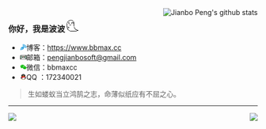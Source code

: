 <img align="right" src="https://github-readme-stats.vercel.app/api?username=pengjianbo&show_icons=true&include_all_commits=true" alt="Jianbo Peng's github stats" />

### 你好，我是波波 ![](assets/ghost1.png)

- <img src="assets/blog.png" style="zoom:80%;" />博客：https://www.bbmax.cc
- <img src="assets/email.png" style="zoom:80%;" />邮箱：pengjianbosoft@gmail.com
- <img src="assets/wechat.png" style="zoom:80%;" />微信：bbmaxcc
- <img src="assets/QQ.png" style="zoom:80%;" />QQ ：172340021
> 生如蝼蚁当立鸿鹄之志，命薄似纸应有不屈之心。
---

<a href="https://github.com/pengjianbo/GalleryFinal"><img align="left" src="https://github-readme-stats.vercel.app/api/pin/?username=pengjianbo&repo=GalleryFinal" /></a><a href="https://github.com/FinalTeam/RxGalleryFinal"><img align="right" src="https://github-readme-stats.vercel.app/api/pin/?username=FinalTeam&repo=RxGalleryFinal" /></a>
